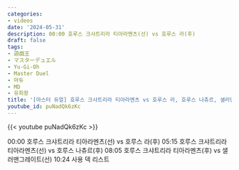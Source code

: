 ```yaml
---
categories:
- videos
date: '2024-05-31'
description: 00:00 호루스 크샤트리라 티아라멘츠(선) vs 호루스 라(후)
draft: false
tags:
- 遊戯王
- マスターデュエル
- Yu-Gi-Oh
- Master Duel
- 마듀
- MD
- 유희왕
title: '[마스터 듀얼] 호루스 크샤트리라 티아라멘츠 vs 호루스 라, 호루스 나츄르, 샐러맨그레이트'
youtube_id: puNadQk6zKc
---
```



{{< youtube puNadQk6zKc >}}

00:00 호루스 크샤트리라 티아라멘츠(선) vs 호루스 라(후)
05:15 호루스 크샤트리라 티아라멘츠(선) vs 호루스 나츄르(후)
08:05 호루스 크샤트리라 티아라멘츠(후) vs 샐러맨그레이트(선)
10:24 사용 덱 리스트